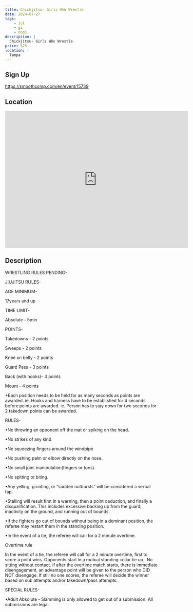 ```yaml
---
title: Chickjitsu- Girls Who Wrestle
date: 2024-07-27
tags:
    - Jul
    - gi 
    - nogi 
description: |
  Chickjitsu- Girls Who Wrestle
price: $75
location: |
  Tampa
---
```

## Sign Up
https://smoothcomp.com/en/event/15739

## Location
<iframe src="https://www.google.com/maps/embed?pb=!1m18!1m12!1m3!1d12345.6789!2d-82.4822870!3d28.0043955!2m3!1f0!2f0!3f0!3m2!1i1024!2i768!4f13.1!3m3!1m2!1s0x0%3A0x0!2z28.0043955!5e0!3m2!1sen!2sus!4v1234567890" width="600" height="450" style="border:0;" allowfullscreen="" loading="lazy"></iframe>

## Description
WRESTLING RULES PENDING-


JIUJITSU RULES-


AGE MINIMUM-


17years and up


TIME LIMIT-


Absolute - 5min


POINTS-


Takedowns - 2 points


Sweeps - 2 points


Knee on belly - 2 points


Guard Pass - 3 points


Back (with hooks)- 4 points


Mount - 4 points


+Each position needs to be held for as many seconds as points are awarded. ie. Hooks and harness have to be established for 4 seconds before points are awarded. ie. Person has to stay down for two seconds for 2 takedown points can be awarded.


RULES-


•No throwing an opponent off the mat or spiking on the head.


•No strikes of any kind.


•No squeezing fingers around the windpipe


•No pushing palm or elbow directly on the nose.


•No small joint manipulation(fingers or toes).


•No spitting or biting.


•Any yelling, grunting, or “sudden outbursts” will be considered a verbal tap.


•Stalling will result first in a warning, then a point deduction, and finally a disqualification. This includes excessive backing up from the guard, inactivity on the ground, and running out of bounds.


•If the fighters go out of bounds without being in a dominant position, the referee may restart them in the standing position.


•In the event of a tie, the referee will call for a 2 minute overtime.


Overtime rule


In the event of a tie, the referee will call for a 2 minute overtime, first to score a point wins. Opponents start in a mutual standing collar tie up.  No sitting without contact. If after the overtime match starts, there is immediate disengagement, an advantage point will be given to the person who DID NOT disengage. If still no one scores, the referee will decide the winner based on sub attempts and/or takedown/pass attempts.


SPECIAL RULES-


•Adult Absolute - Slamming is only allowed to get out of a submission. All submissions are legal.